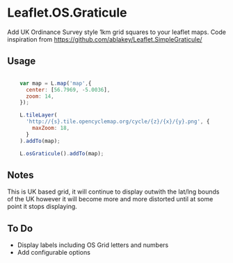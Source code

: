 # Leaflet.OS.Graticule
Add UK Ordinance Survey style 1km grid squares to your leaflet maps.
Code inspiration from https://github.com/ablakey/Leaflet.SimpleGraticule/

Usage
-----

```JavaScript

    var map = L.map('map',{
      center: [56.7969, -5.0036],
      zoom: 14,
    });

    L.tileLayer(
      'http://{s}.tile.opencyclemap.org/cycle/{z}/{x}/{y}.png', {
        maxZoom: 18,
      }
    ).addTo(map);

    L.osGraticule().addTo(map);

```

Notes
-----
This is UK based grid, it will continue to display outwith the lat/lng bounds of the UK however it will become more and more distorted until at some point it stops displaying. 

To Do
-----
- Display labels including OS Grid letters and numbers
- Add configurable options
